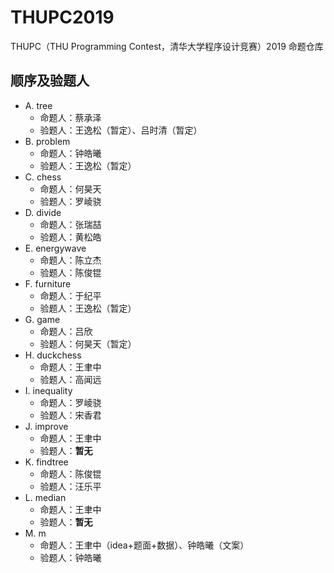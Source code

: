 # THUPC2019

THUPC（THU Programming Contest，清华大学程序设计竞赛）2019 命题仓库

## 顺序及验题人

* A. tree
    * 命题人：蔡承泽
    * 验题人：王逸松（暂定）、吕时清（暂定）
* B. problem
    * 命题人：钟皓曦
    * 验题人：王逸松（暂定）
* C. chess
    * 命题人：何昊天
    * 验题人：罗崚骁
* D. divide
    * 命题人：张瑞喆
    * 验题人：黄松皓
* E. energywave
    * 命题人：陈立杰
    * 验题人：陈俊锟
* F. furniture
    * 命题人：于纪平
    * 验题人：王逸松（暂定）
* G. game
    * 命题人：吕欣
    * 验题人：何昊天（暂定）
* H. duckchess
    * 命题人：王聿中
    * 验题人：高闻远
* I. inequality
    * 命题人：罗崚骁
    * 验题人：宋香君
* J. improve
    * 命题人：王聿中
    * 验题人：**暂无**
* K. findtree
    * 命题人：陈俊锟
    * 验题人：汪乐平
* L. median
    * 命题人：王聿中
    * 验题人：**暂无**
* M. m
    * 命题人：王聿中（idea+题面+数据）、钟皓曦（文案）
    * 验题人：钟皓曦
